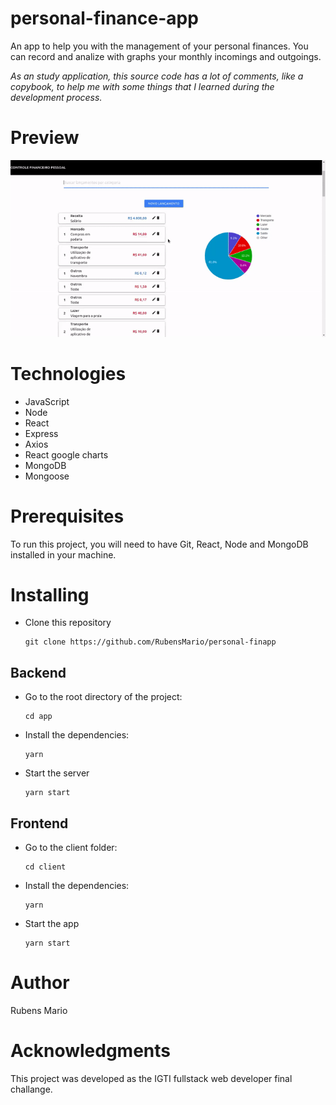 # personal-finance-app

An app to help you with the management of your personal finances. You can record and analize with graphs your monthly incomings and outgoings.

_As an study application, this source code has a lot of comments, like a copybook, to help me with some things that I learned during the development process._

# Preview

![](personal_finance_app.gif)

# Technologies

- JavaScript
- Node
- React
- Express
- Axios
- React google charts
- MongoDB
- Mongoose

# Prerequisites

To run this project, you will need to have Git, React, Node and MongoDB installed in your machine.

# Installing

- Clone this repository
  ```
  git clone https://github.com/RubensMario/personal-finapp
  ```

## Backend

- Go to the root directory of the project:
  ```
  cd app
  ```
- Install the dependencies:

  ```
  yarn

  ```

- Start the server
  ```
  yarn start
  ```

## Frontend

- Go to the client folder:
  ```
  cd client
  ```
- Install the dependencies:
  ```
  yarn
  ```
- Start the app
  ```
  yarn start
  ```

# Author

Rubens Mario

# Acknowledgments

This project was developed as the IGTI fullstack web developer final challange.
